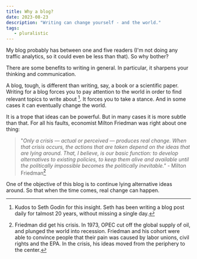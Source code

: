 ```yaml
---
title: Why a blog?
date: 2023-08-23
description: "Writing can change yourself - and the world."
tags:
   - pluralistic
---
```


My blog probably has between one and five readers (I'm not doing any traffic analytics, so it could even be less than that). So why bother?

There are some benefits to writing in general. In particular, it sharpens your thinking and communication. 

A blog, tough, is different than writing, say, a book or a scientific paper. 
Writing for a blog forces you to pay attention to the world in order to find relevant topics to write about [^1].
It forces you to take a stance.
And in some cases it can eventually change the world. 

It is a trope that ideas can be powerful. But in many cases it is more subtle than that. For all his faults, economist Milton Friedman was right about one thing:

> "*Only a crisis — actual or perceived — produces real change. When that crisis occurs, the actions that are taken depend on the ideas that are lying around. That, I believe, is our basic function: to develop alternatives to existing policies, to keep them alive and available until the politically impossible becomes the politically inevitable."* - Milton Friedman[^2]

One of the objective of this blog is to continue lying alternative ideas around. So that when the time comes, real change can happen.


[^1]: Kudos to Seth Godin for this insight. Seth has been writing a blog post daily for talmost 20 years, without missing a single day.

[^2]: Friedman did get his crisis. In 1973, OPEC cut off the global supply of oil, and plunged the world into recession. Friedman and his cohort were able to convince people that their pain was caused by labor unions, civil rights and the EPA. In the crisis, his ideas moved from the periphery to the center.

